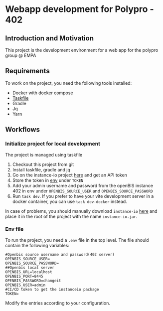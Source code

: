 # Webapp development for Polypro - 402

## Introduction and Motivation

This project is the development environment for a web app for the polypro group @ EMPA

## Requirements

To work on the project, you need the following tools installed:

- Docker with docker compose
- [Taskfile](https://taskfile.dev/)
- Gradle
- Jq
- Yarn


## Workflows

### Initialize project for local development

The project is managed using taskfile

1. Checkout this project from git
2. Install taskfile, gradle and jq
3. Go on the instance-io project [here](https://gitlab.empa.ch/openbis-tools/instance-io/) and get an API token
4. Store the token in [env](./.env) under `TOKEN`
5. Add your admin username and password from the openBIS instance 402 in env under `OPENBIS_SOURCE_USER` and `OPENBIS_SOURCE_PASSWORD`
6. Run `task dev`. If you prefer to have your vite development server in a docker container, you can use `task dev-docker` instead.


In case of problems, you should manually download `instance-io` [here](https://gitlab.empa.ch/openbis-tools/instance-io/-/packages/57) and place it in the root of the project with the name `instance-io.jar`.

### Env file
To run the project, you need a `.env` file in the top level.
The file should contain the following variables:

```env
#Openbis source username and password(402 server)
OPENBIS_SOURCE_USER=
OPENBIS_SOURCE_PASSWORD=
##Openbis local server
OPENBIS_URL=localhost
OPENBIS_PORT=8445
OPENBIS_PASSWORD=changeit
OPENBIS_USER=admin
#CI/CD token to get the instanceio package
TOKEN=
```

Modify the entries according to your configuration.
